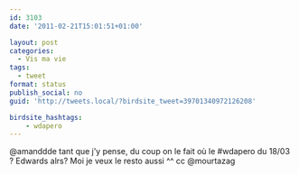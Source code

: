 ```yaml
---
id: 3103
date: '2011-02-21T15:01:51+01:00'

layout: post
categories:
  - Vis ma vie
tags:
  - tweet
format: status
publish_social: no
guid: 'http://tweets.local/?birdsite_tweet=39701340972126208'

birdsite_hashtags:
    - wdapero
---
```


@amanddde tant que j’y pense, du coup on le fait où le #wdapero du 18/03 ? Edwards alrs? Moi je veux le resto aussi ^^ cc @mourtazag